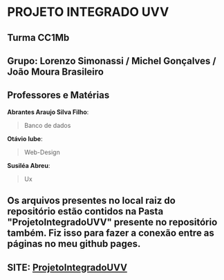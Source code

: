# **PROJETO INTEGRADO UVV**
## Turma CC1Mb
## Grupo: Lorenzo Simonassi / Michel Gonçalves / João Moura Brasileiro
## Professores e Matérias
**Abrantes Araujo Silva Filho**:

> Banco de dados
 
**Otávio lube**:

>  Web-Design


**Susiléa Abreu**:

>  Ux

## Os arquivos presentes no local raiz do repositório estão contidos na Pasta "ProjetoIntegradoUVV" presente no repositório também. Fiz isso para fazer a conexão entre as páginas no meu **github pages**.

## SITE: [ProjetoIntegradoUVV](https://lorenzosimonassi.github.io/ProjetoIntegradoUVV/)
